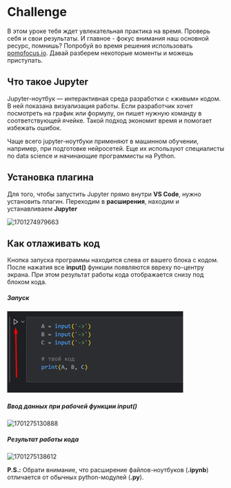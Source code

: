# Challenge

В этом уроке тебя ждет увлекательная практика на время. Проверь себя и свои результаты. И главное - фокус внимания наш основной ресурс, помнишь? Попробуй во время решения использовать [pomofocus.io](https://pomofocus.io/). Давай разберем некоторые моменты и можешь приступать.

## Что такое Jupyter

Jupyter-ноутбук — интерактивная среда разработки с «живым» кодом. В ней показана визуализация работы. Если разработчик хочет посмотреть на график или формулу, он пишет нужную команду в соответствующей ячейке. Такой подход экономит время и помогает избежать ошибок.

Чаще всего jupyter-ноутбуки применяют в машинном обучении, например, при подготовке нейросетей. Еще их используют специалисты по data science и начинающие программисты на Python.

## Установка плагина

Для того, чтобы запустить Jupyter прямо внутри **VS Code**, нужно установить плагин. Переходим в **расширения**, находим и устанавливаем **Jupyter**

![1701274979663](https://file+.vscode-resource.vscode-cdn.net/c%3A/Users/eugene/Desktop/python-easy-m1-l10/image/tutorial/1701274979663.png)

## Как отлаживать код

Кнопка запуска программы находится слева от вашего блока с кодом. После нажатия все **input()** функции появляются ввреху по-центру экрана. При этом результат работы кода отображается снизу под блоком кода.


##### Запуск

![1701274804471](image/tutorial/1701274804471.png)

##### Ввод данных при рабочей функции **input()**

 ![1701275130888](https://file+.vscode-resource.vscode-cdn.net/c%3A/Users/eugene/Desktop/python-easy-m1-l10/image/tutorial/1701275130888.png)

##### Результат работы кода

![1701275138612](https://file+.vscode-resource.vscode-cdn.net/c%3A/Users/eugene/Desktop/python-easy-m1-l10/image/tutorial/1701275138612.png)

**P.S.:** Обрати внимание, что расширение файлов-ноутбуков (**.ipynb**) отличается от обычных python-модулей (**.py**).
